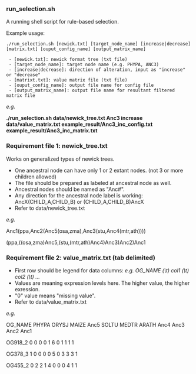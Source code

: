 ### run_selection.sh
A running shell script for rule-based selection.

Example usage:
```
./run_selection.sh [newick.txt] [target_node_name] [increase|decrease] [matrix.txt] [ouput_config_name] [output_matrix_name]

 - [newick.txt]: newick format tree (txt file)
 - [target_node_name]: target node name (e.g. PHYPA, ANC3)
 - [increase|decrease]: direction of alteration, input as "increase" or "decrease"
 - [matrixt.txt]: value matrix file (txt file)
 - [ouput_config_name]: output file name for config file
 - [output_matrix_name]: output file name for resultant filtered matrix file
```

*e.g.*

**./run_selection.sh  data/newick_tree.txt  Anc3  increase  data/value_matrix.txt  example_result/Anc3_inc_config.txt  example_result/Anc3_inc_matrix.txt**


### Requirement file 1: newick_tree.txt
Works on generalized types of newick trees.
 - One ancestral node can have only 1 or 2 extant nodes. (not 3 or more children allowed)
 - The file should be prepared as labeled at ancestral node as well.
 - Ancestral nodes should be named as "Anc#".
 - Any direction for the ancestral node label is working: AncX(CHILD_A,CHILD_B) or (CHILD_A,CHILD_B)AncX
 - Refer to data/newick_tree.txt
 
 *e.g.*
 
Anc1(ppa,Anc2(Anc5(osa,zma),Anc3(stu,Anc4(mtr,ath))))

(ppa,((osa,zma)Anc5,(stu,(mtr,ath)Anc4)Anc3)Anc2)Anc1


### Requirement file 2: value_matrix.txt (tab delimited)
 - First row should be legend for data columns: *e.g. OG_NAME (\t) col1 (\t) col2 (\t) ...*
 - Values are meaning expression levels here. The higher value, the higher exression.
 - "0" value means "missing value".
 - Refer to data/value_matrix.txt

 *e.g.*
 
OG_NAME	PHYPA	ORYSJ	MAIZE	Anc5	SOLTU	MEDTR	ARATH	Anc4	Anc3	Anc2	Anc1

OG918_2	0	0	0	0	1	6	0	1	1	1	1

OG378_3	1	0	0	0	0	5	0	3	3	3	1

OG455_2	0	2	2	1	4	0	0	0	4	1	1
